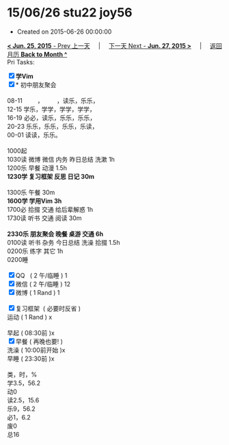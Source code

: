 # 15/06/26 stu22 joy56

- Created on 2015-06-26 00:00:00

[**< Jun. 25, 2015** - Prev 上一天](/lifelogs/2015/06/d25.md) &nbsp; &nbsp; | &nbsp; &nbsp; [下一天 Next - **Jun. 27, 2015 >**](/lifelogs/2015/06/d27.md) &nbsp; &nbsp; |  &nbsp; &nbsp; [返回月历 **Back to Month ^**](/lifelogs/2015/06/index.md)
<br/>Pri Tasks:</strong></div><div><b><input type="checkbox" checked="true" />学Vim</b></div><div><input type="checkbox" checked="true" />* 初中朋友聚会<br/></div><div><br clear="none"/></div><div>08-11         ，        ，读乐，乐乐，</div><div>12-15 学乐，学学，学学，学学，</div><div>16-19 必必，读乐，乐乐，乐乐，</div><div>20-23 乐乐，乐乐，乐乐，乐读，</div><div>00-01 读读，乐乐。</div><div><br clear="none"/></div><div>1000起</div><div>1030读 微博 微信 内务 昨日总结 洗漱 1h</div><div>1200乐 早餐 动漫 1.5h</div><div><strong>1230学 复习框架 反思 日记 30m</strong></div><div><div><br clear="none"/></div></div><div>1300乐 午餐 30m</div><div><b>1600学 学用Vim 3h</b></div><div>1700必 拾掇 交通 给后辈解惑 1h</div><div>1730读 听书 交通 阅读 30m</div><div><br/></div><div><b>2330乐 朋友聚会 晚餐 桌游 交通 6h</b></div><div>0100读 听书 杂务 今日总结 洗澡 拾掇 1.5h</div><div>0200乐 练字 其它 1h</div><div>0200睡</div><div><br clear="none"/></div><div><input type="checkbox" checked="true" />QQ   ( 2 午/临睡 ) 1</div><div><input type="checkbox" checked="true" />微信 ( 2 午/临睡 ) 12</div><div><input type="checkbox" checked="true" />微博 ( 1 Rand ) 1</div><div><br/></div><div><div><input type="checkbox" checked="true" />复习框架  ( 必要时反省 ) </div></div><div><en-todo/>运动 ( 1 Rand ) x</div><div><br/></div><div><en-todo/>早起 ( 08:30前 )x</div><div><input type="checkbox" checked="true" />早餐 ( 再晚也要! )</div><div><en-todo/>洗澡 ( 10:00前开始 )x<br/></div><div><en-todo/>早睡 ( 23:30前 )x</div><div><br clear="none"/></div><div>类，时，%<br clear="none"/>学3.5，56.2</div><div>动0</div><div>读2.5，15.6</div><div>乐9，56.2<br clear="none"/>必1，6.2<br clear="none"/>废0<br clear="none"/>总16</div>
